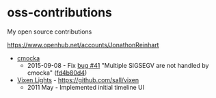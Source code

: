 # oss-contributions
My open source contributions

https://www.openhub.net/accounts/JonathonReinhart

- [cmocka](https://cmocka.org/)
   - 2015-09-08 - Fix [bug #41](https://open.cryptomilk.org/issues/41) "Multiple SIGSEGV are not handled by cmocka" ([fd4b80d4](https://git.cryptomilk.org/projects/cmocka.git/commit/?id=fd4b80d4504563f8b4d4f518b3122d17a669d1ed))
- [Vixen Lights](http://www.vixenlights.com/) - https://github.com/sall/vixen
   - 2011 May - Implemented initial timeline UI
